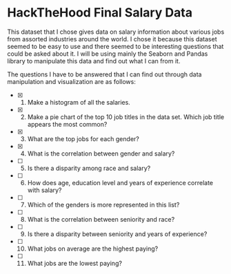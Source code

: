 # HackTheHood Final Salary Data

This dataset that I chose gives data on salary information about various jobs from assorted industries around the world. 
I chose it because this dataset seemed to be easy to use and there seemed to be interesting questions that could be asked about it.
I will be using mainly the Seaborn and Pandas library to manipulate this data and find out what I can from it.

The questions I have to be answered that I can find out through data manipulation and visualization are as follows:
    
- [x] 1. Make a histogram of all the salaries.
- [x] 2. Make a pie chart of the top 10 job titles in the data set. Which job title appears the most common?
- [x] 3. What are the top jobs for each gender?
- [x] 4. What is the correlation between gender and salary?
- [ ] 5. Is there a disparity among race and salary?
- [ ] 6. How does age, education level and years of experience correlate with salary?
- [ ] 7. Which of the genders is more represented in this list?
- [ ] 8. What is the correlation between seniority and race?
- [ ] 9. Is there a disparity between seniority and years of experience?
- [ ] 10. What jobs on average are the highest paying?
- [ ] 11. What jobs are the lowest paying?


